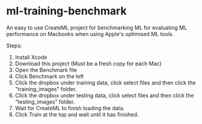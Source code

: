 # ml-training-benchmark
An easy to use CreateML project for benchmarking ML for evaluating ML performance on Macbooks when using Apple's optimised ML tools.

Steps:

1. Install Xcode
2. Download this project (Must be a fresh copy for each Mac)
3. Open the Benchmark file
4. Click Benchmark on the left
5. Click the dropbox under training data, click select files and then click the "training_images" folder.
6. Click the dropbox under testing data, click select files and then click the "testing_images" folder.
7. Wait for CreateML to finish loading the data.
8. Click Train at the top and wait until it has finished.